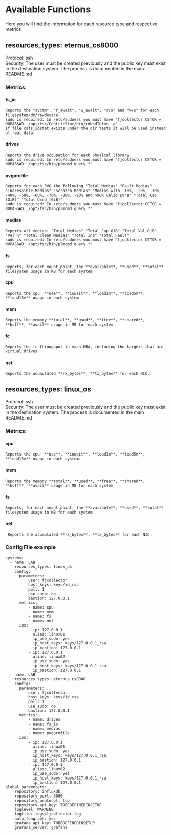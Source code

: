 # Available Functions

Here you will find the information for each resource type and respective metrics

## resources_types: eternus_cs8000

Protocol: ssh<br>
Security: The user must be created previously and the public key must exist in the destination system. The process is documented in the main README.md<br>
### Metrics:<br>
  #### fs_io<br>

    Reports the "svctm", "r_await", "w_await", "r/s" and "w/s" for each filesystem/dm/rawdevice
    sudo is required: In /etc/sudoers you must have "fjcollector CSTOR = NOPASSWD: /opt/fsc/CentricStor/bin/rdNsdInfos -a"
    If file cafs_iostat exists under the dir tests it will be used instead of real data.
  
  #### drives<br>

    Reports the drive occupation for each physical library
    sudo is required: In /etc/sudoers you must have "fjcollector CSTOR = NOPASSWD: /opt/fsc/bin/plmcmd query *"
  
  #### pvgprofile<br>
    Reports for each PVG the following "Total Medias" "Fault Medias" "Inacessible Medias" "Scratch Medias" "Medias with -10%, -20%, -30%, -40%, -50%, -60%, -70%, -80%, -90% and >90% valid LV's" "Total Cap (GiB)" "Total Used (GiB)"
    sudo is required: In /etc/sudoers you must have "fjcollector CSTOR = NOPASSWD: /opt/fsc/bin/plmcmd query *"
  
  #### medias<br>
    Reports all medias: "Total Medias" "Total Cap GiB" "Total Val GiB" "Val %" "Total Clean Medias" "Total Ina" "Total Fault"
    sudo is required: In /etc/sudoers you must have "fjcollector CSTOR = NOPASSWD: /opt/fsc/bin/plmcmd query *"
  
  #### fs<br>
  
    Reports, for each mount point, the **available**, **used**, **total** filesystem usage in KB for each system
  
  #### cpu<br>
  
    Reports the cpu  **use**, **iowait**, **load1m**, **load5m**, **load15m** usage in each system
  
  #### mem<br>
  
    Reports the memory **total**, **used**, **free**, **shared**, **buff**, **avail** usage in MB for each system
  
  #### fc<br>
  
    Reports the fc throughput in each HBA, including the targets that are virtual drives
  
  #### net<br>
  
    Reports the acumulated **rx_bytes**, **tx_bytes** for each NIC.
      
## resources_types: linux_os

Protocol: ssh<br>
Security: The user must be created previously and the public key must exist in the destination system. The process is documented in the main README.md<br>
### Metrics:<br>

  #### cpu<br>

    Reports the cpu  **use**, **iowait**, **load1m**, **load5m**, **load15m** usage in each system.

  #### mem<br>

    Reports the memory **total**, **used**, **free**, **shared**, **buff**, **avail** usage in MB for each system

  #### fs<br>

    Reports, for each mount point, the **available**, **used**, **total** filesystem usage in KB for each system

  #### net<br>

     Reports the acumulated **rx_bytes**, **tx_bytes** for each NIC.

### Config File example<br>

````
systems:
  - name: LAB
    resources_types: linux_os
    config:
      parameters:
          user: fjcollector
          host_keys: keys/id_rsa
          poll: 1
          use_sudo: no
          bastion: 127.0.0.1
      metrics:
          - name: cpu
          - name: mem
          - name: fs
          - name: net
      ips:
          - ip: 127.0.0.1
            alias: linux01
            ip_use_sudo: yes
            ip_host_keys: keys/127.0.0.1_rsa
            ip_bastion: 127.0.0.1
          - ip: 127.0.0.1
            alias: linux02
            ip_use_sudo: yes
            ip_host_keys: keys/127.0.0.1_rsa
            ip_bastion: 127.0.0.1
  - name: LAB
    resources_types: eternus_cs8000
    config:
      parameters:
          user: fjcollector
          host_keys: keys/id_rsa
          poll: 1
          use_sudo: no
          bastion: 127.0.0.1
      metrics:
          - name: drives
          - name: fs_io
          - name: medias
          - name: pvgprofile
      ips:
          - ip: 127.0.0.1
            alias: linux01
            ip_use_sudo: yes
            ip_host_keys: keys/127.0.0.1_rsa
            ip_bastion: 127.0.0.1
          - ip: 127.0.0.1
            alias: linux02
            ip_use_sudo: yes
            ip_host_keys: keys/127.0.0.1_rsa
            ip_bastion: 127.0.0.1
global_parameters:
    repository: influxdb
    repository_port: 8086
    repository_protocol: tcp
    repository_api_key: TOBEDEFINEDINSETUP
    loglevel: WARNING
    logfile: logs/fjcollector.log
    auto_fungraph: yes
    grafana_api_key: TOBEDEFINEDINSETUP
    grafana_server: grafana
````
